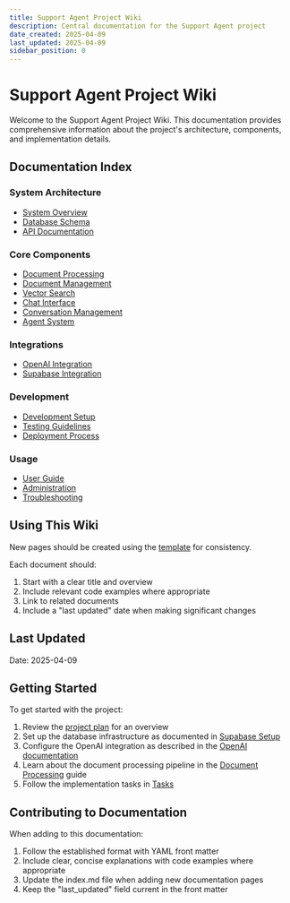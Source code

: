 ```yaml
---
title: Support Agent Project Wiki
description: Central documentation for the Support Agent project
date_created: 2025-04-09
last_updated: 2025-04-09
sidebar_position: 0
---
```


# Support Agent Project Wiki

Welcome to the Support Agent Project Wiki. This documentation provides comprehensive information about the project's architecture, components, and implementation details.

## Documentation Index

### System Architecture
* [System Overview](SystemOverview.md)
* [Database Schema](DatabaseSchema.md)
* [API Documentation](API.md)

### Core Components
* [Document Processing](DocumentProcessing.md)
* [Document Management](DocumentManagement.md)
* [Vector Search](VectorSearch.md)
* [Chat Interface](ChatInterface.md)
* [Conversation Management](ConversationManagement.md)
* [Agent System](AgentSystem.md)

### Integrations
* [OpenAI Integration](OpenAI.md)
* [Supabase Integration](Supabase.md)

### Development
* [Development Setup](DevelopmentSetup.md)
* [Testing Guidelines](TestingGuidelines.md)
* [Deployment Process](Deployment.md)

### Usage
* [User Guide](UserGuide.md)
* [Administration](Administration.md)
* [Troubleshooting](Troubleshooting.md)

## Using This Wiki

New pages should be created using the [template](template.md) for consistency.

Each document should:
1. Start with a clear title and overview
2. Include relevant code examples where appropriate
3. Link to related documents
4. Include a "last updated" date when making significant changes

## Last Updated
Date: 2025-04-09

## Getting Started

To get started with the project:

1. Review the [project plan](../Plan.md) for an overview
2. Set up the database infrastructure as documented in [Supabase Setup](./Supabase.md)
3. Configure the OpenAI integration as described in the [OpenAI documentation](./OpenAI.md)
4. Learn about the document processing pipeline in the [Document Processing](./DocumentProcessing.md) guide
5. Follow the implementation tasks in [Tasks](../Tasks.md)

## Contributing to Documentation

When adding to this documentation:

1. Follow the established format with YAML front matter
2. Include clear, concise explanations with code examples where appropriate
3. Update the index.md file when adding new documentation pages
4. Keep the "last_updated" field current in the front matter 